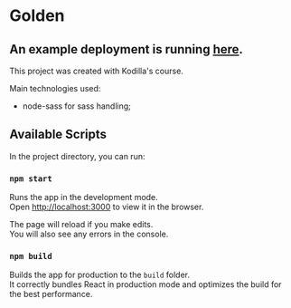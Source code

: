 # Golden

## An example deployment is running [here](https://patryk-stanek.github.io/golden/).

This project was created with Kodilla's course.

Main technologies used:

- node-sass for sass handling;

## Available Scripts

In the project directory, you can run:

### `npm start`

Runs the app in the development mode.<br>
Open [http://localhost:3000](http://localhost:3000) to view it in the browser.

The page will reload if you make edits.<br>
You will also see any errors in the console.

### `npm build`

Builds the app for production to the `build` folder.<br>
It correctly bundles React in production mode and optimizes the build for the best performance.